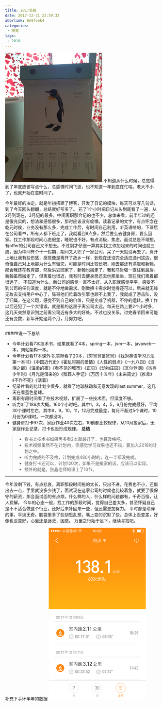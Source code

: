 ```yaml
---
title: 2017总结
date: 2017-12-31 22:59:32
abbrlink: 8e9foek4
categories:
 - 随笔
tags: 
 - 2018
---
```


![](/assets/img/2018/IMG_20171231.jpg)
不知道从什么时候，总觉得到了年底应该写点什么，总感慨时间飞逝，也不知道一年到底在忙啥。老大不小了，也就开始在意时间了。

今年最好的决定，就是年初搭建了博客，开发了日记的模块，每天可以写几句话，到了今天回头翻翻，总结就好写多了。
花了1个小时把日记从头到尾看了一遍，从2月到现在，3月记的最多，中间离职那会记的也不少，总体来看，前半年过的还是很充实的，想法和感悟很多，那时应该没有偷懒。读着记录的文字，有点怀念在乾元时候，业务没有那么多，完成工作后，有时间自己利用，听英语啥的，下班后在公司看书，所有人都下班走了，我就看到8点多，然后要么去健身房，要么回家。找工作那段时间心态很差，睡眠也不好，有点消极，焦虑，面试总是不理想，有offer的公司自己又不想去。不过刚才仔细一算其实找工作加起来的时间也就三周，因为中间有个十一假期，期间又入职了一家公司，呆了一天就没再去了。离开上地让我有些伤感，感觉像是离开了故乡一样，到现在还没完全适应通州这边，很奇怪自己对上地那为什么有留恋，可能是时间比较长吧，刚去那还有洪岩和新翰，那会我还在教育部，然后洪岩回家了，新翰也搬走了，我和马哲强一直住到最后。新翰虽然搬走了，但离着也很近，我有时去健身房还去他那坐坐，现在我们离着都很远了。
不知道为什么，新公司的感觉一直不太好，从入职就感觉平平，感受不到公司的任何温度，就是不停地做需求。刚做换卡需求时觉得还可以，后来就无缘无故去支持用户中心了，陈哥他们忙着改引擎也顾不上我了，我就成了游击队，没了归属。在这公司，感觉不到自己的价值，只是变成了机器，不停的运转。换工作以后还犯了一个大错误，就是租的这房子离公司太远，每天在路上要2个小时多，这几天突然意识到之前离公司近有多大的好处。不过也没关系，过完春节回来可能还有变数，新年开始这两个月，月努力吧。

------
#####说一下总结
* 今年计划看7本技术书，结果就看了4本，spring一本，jvm一本，javaweb一本，网站架构一本。
* 今年计划看17本课外书,实际看了20本，《穷爸爸富爸爸》《找对英语学习方法第一本书》《中国近代史》《霍乱时期的爱情》《人性的弱点》《一九八四》《浪潮之巅》《温柔的夜》《看不见的城市》《正见》《动物庄园》《瓦尔登湖》《彷徨少年时》《月光是借来的》《殡葬人手记》《万历十五年》《未来简史》《推拿》《不作不死》《活着》
* 纪录片看的比计划少很多，就看了地球脉动和无意发现的last summer，这几天在看蓝色星球。
* 离职有段时间看了些技术视频，扩展了一些技术面，但深度不够。
* 听力听了186次大概，160个小时吧。其中1，3，4，5，6月份完成最好，平均30个课时左右，其中8，9，10，11，12月完成最差，每月不超过5个课时，10月份为0课时。一次都没听。
* 健身房打卡97次，家庭作业40次左右，10前都比较规律，从10月搬家后，无家庭作业记录，打卡也没形成规律。
**总结**
>* 看书上技术书如果再多看2本就最好了，也算及格吧。
>* 技术视频虽然不在计划内，但感觉学习效果也还不错，要加入2018的计划之中。
>* 听力完成的不及格，计划完成480小时的，连一半都没完成。
>* 健身打卡还可以，计划120次，如果不是搬家的话，应该可以实现。
>* 额外的就是，张鑫老师的课上了10节。

--------
今年没剩下钱，有点悲哀。离职那段时间拖的太长，只出不进，花费也不小，还借出去一点，手里就没多少钱了，面试现在这家公司的时候也比较着急，就要了很保守的薪资，那会面试面的有点烦，什么样的人，什么样的问题都有，千奇百怪，让人费解。
今年的心态一般，找工作的那段时间，觉得自己差太多，甚至怀疑自己是不不适合做这个行业，还好后来补回来一些，但还需更加努力。
平时都是琐碎的事，平淡无奇。脑袋里多了些胡思乱想，嘴上变的沉默了些，总体上没变差，好像也没变好，心里还是迷茫，困惑。
万里之行始于足下，继续寻找吧。

补充下手环半年的数据
![](/assets/img/2018/IMG_2017123102.PNG)

